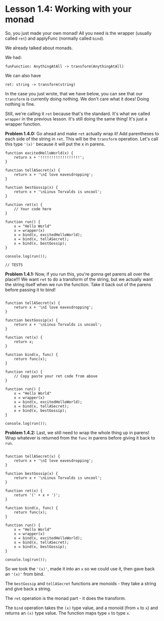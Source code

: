 # Lesson 1.4: Working with your monad 

So, you just made your own monad! All you need is the wrapper (usually called `ret`) and applyFunc (normally called `bind`). 

We already talked about monads.

We had:

```text
funFunction: AnythingAtAll -> transform(AnythingAtAll)
```

We can also have

```text
ret: string -> transform(string)
```

In the case you just wrote, that we have below, you can see that our `transform` is currently doing nothing. We don't care what it does! Doing nothing is fine.

Still, we're calling it `ret` because that's the standard. It's what we called `wrapper` in the previous lesson. It's still doing the same thing! It's just a wrapper function.

**Problem 1.4.0:** Go ahead and make `ret` actually wrap it! Add parentheses to each side of the string in `ret`. This will be the `transform` operation. Let's call this type `'(x)'` because it will put the x in parens.

```problem
function excitedHelloWorld(x) {
    return x + '!!!!!!!!!!!!!!!!!!';
}

function tellASecret(x) {
    return x + '\nI love eavesdropping';
}

function bestGossip(x) {
    return x + '\nLinus Torvalds is uncool';
}

function ret(x) {
    // Your code here
}

function run() {
    x = "Hello World"
    x = wrapper(x)
    x = bind(x, excitedHelloWorld);
    x = bind(x, tellASecret);
    x = bind(x, bestGossip);
}

console.log(run());

// TESTS
```

**Problem 1.4.1:** Now, if you run this, you're gonna get parens all over the place!!! We want `ret` to do a transform of the string, but we actually want the string itself when we run the function. Take it back out of the parens before passing it to bind!

```problem

function tellASecret(x) {
    return x + '\nI love eavesdropping';
}

function bestGossip(x) {
    return x + '\nLinus Torvalds is uncool';
}

function ret(x) {
    return x;
}

function bind(x, func) {
    return func(x);
}

function ret(x) {
    // Copy paste your ret code from above
}

function run() {
    x = "Hello World"
    x = wrapper(x)
    x = bind(x, excitedHelloWorld);
    x = bind(x, tellASecret);
    x = bind(x, bestGossip);
}

console.log(run());
```

**Problem 1.4.2:** Last, we still need to wrap the whole thing up in parens! Wrap whatever is returned from the `func` in parens before giving it back to `run`.

```problem

function tellASecret(x) {
    return x + '\nI love eavesdropping';
}

function bestGossip(x) {
    return x + '\nLinus Torvalds is uncool';
}

function ret(x) {
    return '(' + x + ')';
}

function bind(x, func) {
    return func(x);
}

function run() {
    x = "Hello World"
    x = wrapper(x)
    x = bind(x, excitedHelloWorld);
    x = bind(x, tellASecret);
    x = bind(x, bestGossip);
}

console.log(run());
```

So we took the `'(x)'`, made it into an `x` so we could use it, then gave back an
`'(x)'` from bind.

The `bestGossip` and `tellASecret` functions are monoids - they take a string and give back a string.

The `ret` operation is the monad part - it does the transform.

The `bind` operation takes the `(x)` type value, and a monoid (from `x` to `x`) and returns an `(x)` type value. The function maps type `x` to type `x`.

